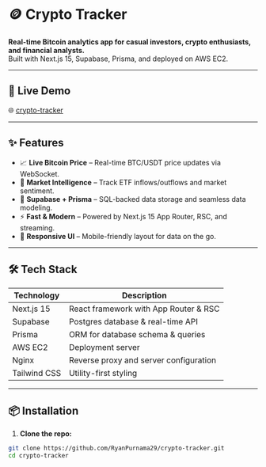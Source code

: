 # 🪙 Crypto Tracker

**Real-time Bitcoin analytics app for casual investors, crypto enthusiasts, and financial analysts.**  
Built with Next.js 15, Supabase, Prisma, and deployed on AWS EC2.

---

## 🚀 Live Demo

🌐 [crypto-tracker](http://www.bitdex.id)

---

## ✨ Features

- 📈 **Live Bitcoin Price** – Real-time BTC/USDT price updates via WebSocket.
- 🧠 **Market Intelligence** – Track ETF inflows/outflows and market sentiment.
- 💾 **Supabase + Prisma** – SQL-backed data storage and seamless data modeling.
- ⚡️ **Fast & Modern** – Powered by Next.js 15 App Router, RSC, and streaming.
- 📱 **Responsive UI** – Mobile-friendly layout for data on the go.

---

## 🛠️ Tech Stack

| Technology     | Description                              |
|----------------|------------------------------------------|
| Next.js 15     | React framework with App Router & RSC    |
| Supabase       | Postgres database & real-time API        |
| Prisma         | ORM for database schema & queries        |
| AWS EC2        | Deployment server                        |
| Nginx          | Reverse proxy and server configuration   |
| Tailwind CSS   | Utility-first styling                    |

---

## 📦 Installation

1. **Clone the repo:**

```bash
git clone https://github.com/RyanPurnama29/crypto-tracker.git
cd crypto-tracker